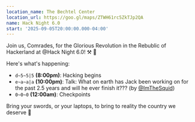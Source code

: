 ```yaml
---
location_name: The Bechtel Center
location_url: https://goo.gl/maps/ZTWH61rc5ZkTJp2QA
name: Hack Night 6.0
start: '2025-09-05T20:00:00.000-04:00'
---
```


Join us, Comrades, for the Glorious Revolution in the Rebublic of Hackerland at @Hack Night 6.0! ⚒️ 🔴 

Here's what's happening:

- `d~5~5|5` **(8:00pm)**: Hacking begins
- `e~a~a|a` **(10:00pm)**: Talk: What on earth has Jack been working on for the past 2.5 years and will he ever finish it??? (by [@ImTheSquid](https://github.com/ImTheSquid))
- `0~0~0` **(12:00am)**: Checkpoints

Bring your swords, or your laptops, to bring to reality the country we deserve 👹